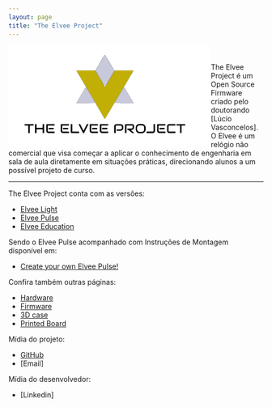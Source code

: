 ```yaml
---
layout: page
title: "The Elvee Project"
---
```

<img style="float: left;" src="/photos/logo1.png" height = 200px width = 400px>
<br/><br/>
The Elvee Project é um Open Source Firmware criado pelo doutorando [Lúcio Vasconcelos]. <br/>
O Elvee é um relógio não comercial que visa começar a aplicar o conhecimento de engenharia em sala de aula diretamente em situações práticas, direcionando alunos a um possível projeto de curso.

------

The Elvee Project conta com as versões:
*  [Elvee Light](https://sampaioleticia.github.io/elvee_light/)
*  [Elvee Pulse](https://sampaioleticia.github.io/elvee_pulse/)
*  [Elvee Education](https://sampaioleticia.github.io/elvee_education/)

Sendo o Elvee Pulse acompanhado com Instruções de Montagem disponível em:
* [Create your own Elvee Pulse!](https://sampaioleticia.github.io/create_your_own/)

Confira também outras páginas:
* [Hardware](https://sampaioleticia.github.io/hardware/)
* [Firmware](https://sampaioleticia.github.io/firmware/)
* [3D case](https://sampaioleticia.github.io/3D_case/)
* [Printed Board](https://sampaioleticia.github.io/printed_board/)

Mídia do projeto:
* [GitHub](https://github.com/ElveePulse)
* [Email]

Mídia do desenvolvedor:
* [Linkedin]
